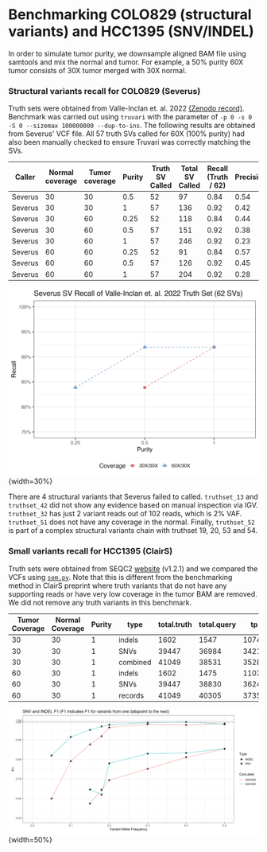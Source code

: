 # Benchmarking COLO829 (structural variants) and HCC1395 (SNV/INDEL)

In order to simulate tumor purity, we downsample aligned BAM file using samtools and mix the normal and tumor.
For example, a 50% purity 60X tumor consists of 30X tumor merged with 30X normal.

### Structural variants recall for COLO829 (Severus)

Truth sets were obtained from Valle-Inclan et. al. 2022 [(Zenodo record)](https://zenodo.org/record/6426985). Benchmark was carried out
using `truvari` with the parameter of `-p 0 -s 0 -S 0 --sizemax 100000000 --dup-to-ins`. The following results are obtained from Severus' VCF file. All 57 truth SVs called for 60X (100% purity) had also been manually checked to ensure Truvari was correctly matching the SVs.

| Caller  | Normal coverage | Tumor coverage | Purity | Truth SV Called | Total SV Called | Recall (Truth / 62) | Precision |
| ------- | --------------- | -------------- | ------ | --------------- | --------------- | ------------------- | --------- |
| Severus | 30              | 30             | 0.5    | 52              | 97              | 0.84                | 0.54      |
| Severus | 30              | 30             | 1      | 57              | 136             | 0.92                | 0.42      |
| Severus | 30              | 60             | 0.25   | 52              | 118             | 0.84                | 0.44      |
| Severus | 30              | 60             | 0.5    | 57              | 151             | 0.92                | 0.38      |
| Severus | 30              | 60             | 1      | 57              | 246             | 0.92                | 0.23      |
| Severus | 60              | 60             | 0.25   | 52              | 91              | 0.84                | 0.57      |
| Severus | 60              | 60             | 0.5    | 57              | 126             | 0.92                | 0.45      |
| Severus | 60              | 60             | 1      | 57              | 204             | 0.92                | 0.28      |


![Alt text](../figures/severus_recall.png){width=30%}

There are 4 structural variants that Severus failed to called. `truthset_13` and `truthset_42` did not show any evidence based on manual inspection via IGV. `truthset_32` has just 2 variant reads out of 102 reads, which is 2% VAF. `truthset_51` does not have any coverage in the normal. Finally, `truthset_52` is part of a complex structural variants chain with truthset 19, 20, 53 and 54.

### Small variants recall for HCC1395 (ClairS)

Truth sets were obtained from SEQC2 [website](https://sites.google.com/view/seqc2/home/data-analysis) (v1.2.1) and we compared
the VCFs using [`som.py`](https://github.com/Illumina/hap.py/blob/master/doc/sompy.md). Note that this is different from the benchmarking
method in ClairS preprint where truth variants that do not have any supporting reads or have very low coverage in the tumor BAM are removed. We did not remove any truth variants in this benchmark.

| Tumor Coverage | Normal Coverage | Purity | type     | total.truth | total.query | tp    | fp   | fn   | recall  | precision | F1     |
| -------------- | --------------- | ------ | -------- | ----------- | ----------- | ----- | ---- | ---- | ------- | --------- | ------ |
| 30             | 30              | 1      | indels   | 1602        | 1547        | 1074  | 473  | 528  | 0.67041 | 0.69425   | 68.21% |
| 30             | 30              | 1      | SNVs     | 39447       | 36984       | 34210 | 2774 | 5237 | 0.86724 | 0.92499   | 89.52% |
| 30             | 30              | 1      | combined | 41049       | 38531       | 35284 | 3247 | 5765 | 0.85956 | 0.91573   | 88.68% |
| 60             | 30              | 1      | indels   | 1602        | 1475        | 1103  | 372  | 499  | 0.68851 | 0.7478    | 71.69% |
| 60             | 30              | 1      | SNVs     | 39447       | 38830       | 36249 | 2581 | 3198 | 0.91893 | 0.93353   | 92.62% |
| 60             | 30              | 1      | records  | 41049       | 40305       | 37352 | 2953 | 3697 | 0.90994 | 0.92673   | 91.83% |

![Alt text](../figures/SNV_INDEL_VAF.png){width=50%}